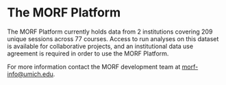 # The MORF Platform

The MORF Platform currently holds data from 2 institutions covering 209 unique sessions across 77 courses. Access to run analyses on this dataset is available for collaborative projects, and an institutional data use agreement is required in order to use the MORF Platform. 

For more information contact the MORF development team at morf-info@umich.edu.